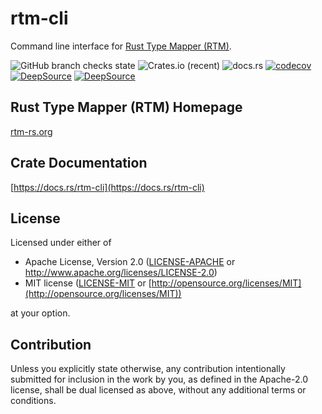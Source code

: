 # rtm-cli

Command line interface for [Rust Type Mapper (RTM)](https://rtm-rs.org).

![GitHub branch checks state](https://img.shields.io/github/checks-status/rtm-rs/rtm-cli/main)
![Crates.io (recent)](https://img.shields.io/crates/dr/rtm-cli)
![docs.rs](https://img.shields.io/docsrs/rtm-cli)
[![codecov](https://codecov.io/gh/rtm-rs/rtm-cli/branch/main/graph/badge.svg)](https://codecov.io/gh/rtm-rs/rtm-cli)
[![DeepSource](https://deepsource.io/gh/rtm-rs/rtm-cli.svg/?label=active+issues&show_trend=true&token=6nwFjH9D5hpzgH94vasqI0kI)](https://deepsource.io/gh/rtm-rs/rtm-cli/?ref=repository-badge)
[![DeepSource](https://deepsource.io/gh/rtm-rs/rtm-cli.svg/?label=resolved+issues&show_trend=true&token=6nwFjH9D5hpzgH94vasqI0kI)](https://deepsource.io/gh/rtm-rs/rtm-cli/?ref=repository-badge)

## Rust Type Mapper (RTM) Homepage

[rtm-rs.org](https://rtm-rs.org)

## Crate Documentation

[https://docs.rs/rtm-cli](https://docs.rs/rtm-cli)

## License

Licensed under either of

* Apache License, Version 2.0
   ([LICENSE-APACHE](LICENSE-APACHE) or [http://www\.apache\.org/licenses/LICENSE-2.0](http://www\.apache\.org/licenses/LICENSE-2.0))
* MIT license
   ([LICENSE-MIT](LICENSE-MIT) or [http://opensource.org/licenses/MIT](http://opensource.org/licenses/MIT))

at your option.

## Contribution

Unless you explicitly state otherwise, any contribution intentionally submitted
for inclusion in the work by you, as defined in the Apache-2.0 license, shall be
dual licensed as above, without any additional terms or conditions.
